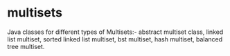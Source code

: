 # multisets
Java classes for different types of Multisets:- abstract multiset class, linked list multiset, sorted linked list multiset, bst multiset, hash multiset, balanced tree multiset.
